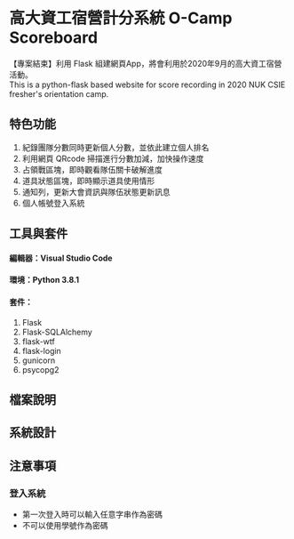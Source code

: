 # 高大資工宿營計分系統 O-Camp Scoreboard
【專案結束】利用 Flask 組建網頁App，將會利用於2020年9月的高大資工宿營活動。  
This is a python-flask based website for score recording in 2020 NUK CSIE fresher's orientation camp.

## 特色功能
1. 紀錄團隊分數同時更新個人分數，並依此建立個人排名
2. 利用網頁 QRcode 掃描進行分數加減，加快操作速度
3. 占領戰區塊，即時觀看隊伍關卡破解進度
4. 道具狀態區塊，即時顯示道具使用情形
5. 通知列，更新大會資訊與隊伍狀態更新訊息
6. 個人帳號登入系統 

## 工具與套件
#### 編輯器：Visual Studio Code  
#### 環境：Python 3.8.1  
#### 套件：  
1. Flask
2. Flask-SQLAlchemy
3. flask-wtf
4. flask-login
5. gunicorn
6. psycopg2  

## 檔案說明



## 系統設計


## 注意事項
### 登入系統
* 第一次登入時可以輸入任意字串作為密碼
* 不可以使用學號作為密碼
